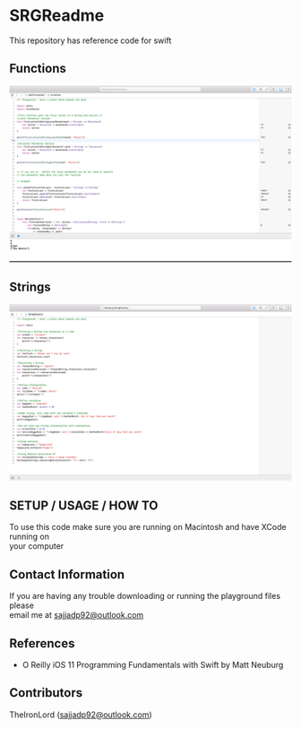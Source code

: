 # SRGReadme
This repository has reference code for swift

## Functions
![Functions](Images/FunctionsPractice.png)

## Strings
![Strings](Images/StringPractice.png)

## SETUP / USAGE / HOW TO
To use this code make sure you are running on Macintosh and have XCode running on  
your computer

## Contact Information
If you are having any trouble downloading or running the playground files please  
email me at sajjadp92@outlook.com

## References
* O Reilly iOS 11 Programming Fundamentals with Swift by Matt Neuburg
## Contributors
TheIronLord (sajjadp92@outlook.com)
